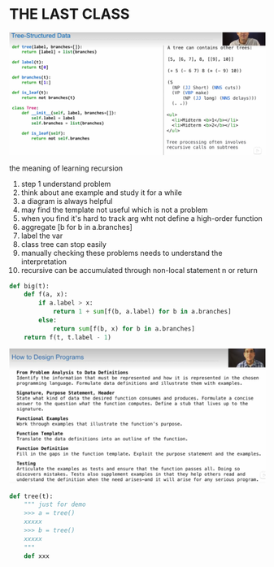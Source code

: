# THE LAST CLASS
![alt text](image-45.png)

the meaning of learning recursion
1. step 1 understand problem
2. think about ane example and study it for a while
3. a diagram is always helpful
4. may find the template not useful which is not a problem
5. when you find it's hard to track arg wht not define a high-order function
6. aggregate [b for b in a.branches]
7. label the var
8. class tree can stop easily
9. manually checking these problems needs to understand the interpretation
10. recursive can be accumulated through non-local statement n or return 
   
``` python
def big(t):
    def f(a, x):
        if a.label > x:
            return 1 + sum[f(b, a.label) for b in a.branches]
        else:
            return sum[f(b, x) for b in a.branches]
    return f(t, t.label - 1)  
```

![alt text](image-46.png)

``` python
def tree(t):
    """ just for demo
    >>> a = tree()
    xxxxx
    >>> b = tree()
    xxxxx
    """
    def xxx
```